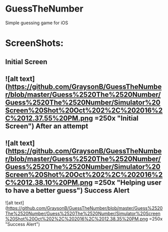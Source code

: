 # GuessTheNumber
Simple guessing game for iOS

ScreenShots:
============
Initial Screen
--------------
![alt text](https://github.com/GraysonB/GuessTheNumber/blob/master/Guess%2520The%2520Number/Guess%2520The%2520Number/Simulator%20Screen%20Shot%20Oct%202%2C%202016%2C%2012.37.55%20PM.png =250x "Initial Screen")
After an attempt
----------------
![alt text](https://github.com/GraysonB/GuessTheNumber/blob/master/Guess%2520The%2520Number/Guess%2520The%2520Number/Simulator%20Screen%20Shot%20Oct%202%2C%202016%2C%2012.38.10%20PM.png =250x "Helping user to have a better guess")
Success Alert
-------------
![alt text](https://github.com/GraysonB/GuessTheNumber/blob/master/Guess%2520The%2520Number/Guess%2520The%2520Number/Simulator%20Screen%20Shot%20Oct%202%2C%202016%2C%2012.38.35%20PM.png =250x "Success Alert")
